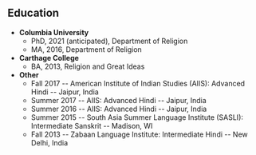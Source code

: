 ## Education

* **Columbia University**
  * PhD, 2021 (anticipated), Department of Religion
  * MA, 2016, Department of Religion
* **Carthage College**
  * BA, 2013, Religion and Great Ideas
* **Other**
  * Fall 2017 -- American Institute of Indian Studies (AIIS): Advanced Hindi -- Jaipur, India
  * Summer 2017 -- AIIS: Advanced Hindi -- Jaipur, India
  * Summer 2016 -- AIIS: Advanced Hindi -- Jaipur, India
  * Summer 2015 -- South Asia Summer Language Institute (SASLI): Intermediate Sanskrit -- Madison, WI
  * Fall 2013 -- Zabaan Language Institute: Intermediate Hindi -- New Delhi, India
